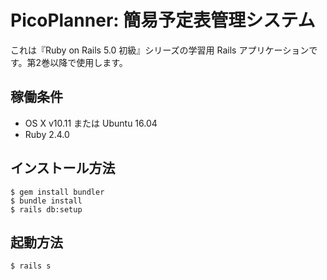 # PicoPlanner: 簡易予定表管理システム

これは『Ruby on Rails 5.0 初級』シリーズの学習用 Rails アプリケーションです。第2巻以降で使用します。

## 稼働条件

* OS X v10.11 または Ubuntu 16.04
* Ruby 2.4.0

## インストール方法

```text
$ gem install bundler
$ bundle install
$ rails db:setup
```

## 起動方法

```text
$ rails s
```

